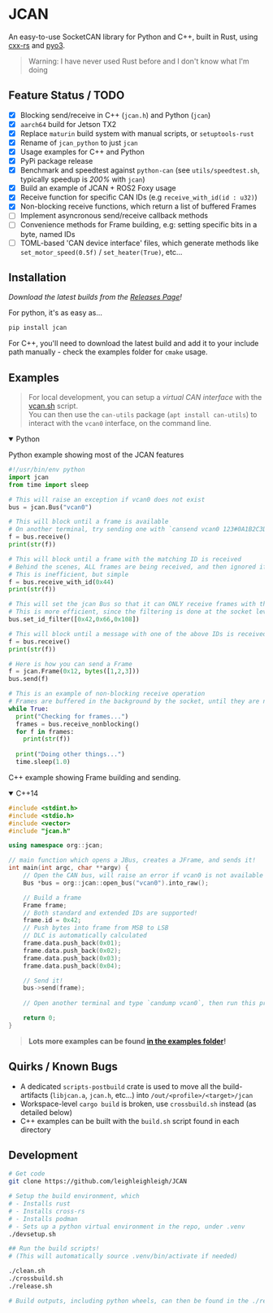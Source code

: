 # JCAN
An easy-to-use SocketCAN library for Python and C++, built in Rust, using [cxx-rs](https://cxx.rs/) and [pyo3](https://pyo3.rs/).

> Warning: I have never used Rust before and I don't know what I'm doing

## Feature Status / TODO
 - [x] Blocking send/receive in C++ (`jcan.h`) and Python (`jcan`)
 - [x] `aarch64` build for Jetson TX2
 - [x] Replace `maturin` build system with manual scripts, or `setuptools-rust`
 - [x] Rename of `jcan_python` to just `jcan`
 - [x] Usage examples for C++ and Python
 - [x] PyPi package release
 - [x] Benchmark and speedtest against `python-can` (see `utils/speedtest.sh`, typically speedup is *200%* with `jcan`)
 - [x] Build an example of JCAN + ROS2 Foxy usage
 - [x] Receive function for specific CAN IDs (e.g `receive_with_id(id : u32)`)
 - [x] Non-blocking receive functions, which return a list of buffered Frames
 - [ ] Implement asyncronous send/receive callback methods 
 - [ ] Convenience methods for Frame building, e.g: setting specific bits in a byte, named IDs
 - [ ] TOML-based 'CAN device interface' files, which generate methods like `set_motor_speed(0.5f)` / `set_heater(True)`, etc...

## Installation
*Download the latest builds from the [Releases Page](https://github.com/leighleighleigh/JCAN/releases)! <br>*

For python, it's as easy as...
```bash
pip install jcan
```

For C++, you'll need to download the latest build and add it to your include path manually - check the examples folder for `cmake` usage.

## Examples
> For local development, you can setup a *virtual CAN interface* with the [vcan.sh](https://github.com/leighleighleigh/JCAN/blob/main/utils/vcan.sh) script. <br>
> You can then use the `can-utils` package (`apt install can-utils`) to interact with the `vcan0` interface, on the command line.

<details open><summary>Python</summary>
<p>

Python example showing most of the JCAN features

```python
#!/usr/bin/env python
import jcan
from time import sleep

# This will raise an exception if vcan0 does not exist
bus = jcan.Bus("vcan0")

# This will block until a frame is available
# On another terminal, try sending one with `cansend vcan0 123#0A1B2C3D`
f = bus.receive()
print(str(f))

# This will block until a frame with the matching ID is received
# Behind the scenes, ALL frames are being received, and then ignored if their ID field is different.
# This is inefficient, but simple
f = bus.receive_with_id(0x44)
print(str(f))

# This will set the jcan Bus so that it can ONLY receive frames with these IDs in particular.
# This is more efficient, since the filtering is done at the socket level, rather than by the JBUS library
bus.set_id_filter([0x42,0x66,0x108])

# This will block until a message with one of the above IDs is received
f = bus.receive()
print(str(f))

# Here is how you can send a Frame
f = jcan.Frame(0x12, bytes([1,2,3]))
bus.send(f)

# This is an example of non-blocking receive operation 
# Frames are buffered in the background by the socket, until they are needed
while True:
  print("Checking for frames...")
  frames = bus.receive_nonblocking()
  for f in frames:
    print(str(f))
    
  print("Doing other things...")
  time.sleep(1.0)
```

</p>
</details>

C++ example showing Frame building and sending.

<details open><summary>C++14</summary>
<p>

```cpp
#include <stdint.h>
#include <stdio.h>
#include <vector>
#include "jcan.h"

using namespace org::jcan;

// main function which opens a JBus, creates a JFrame, and sends it!
int main(int argc, char **argv) {
    // Open the CAN bus, will raise an error if vcan0 is not available
    Bus *bus = org::jcan::open_bus("vcan0").into_raw();

    // Build a frame
    Frame frame;
    // Both standard and extended IDs are supported!
    frame.id = 0x42;
    // Push bytes into frame from MSB to LSB
    // DLC is automatically calculated
    frame.data.push_back(0x01);
    frame.data.push_back(0x02);
    frame.data.push_back(0x03);
    frame.data.push_back(0x04);

    // Send it!
    bus->send(frame);
    
    // Open another terminal and type `candump vcan0`, then run this program again!

    return 0;
}
```

> **Lots more examples can be found [in the examples folder](https://github.com/leighleighleigh/JCAN/tree/main/examples)!**

</p>
</details>

## Quirks / Known Bugs
 - A dedicated `scripts-postbuild` crate is used to move all the build-artifacts (`libjcan.a`, `jcan.h`, etc...) into `/out/<profile>/<target>/jcan`
 - Workspace-level `cargo build` is broken, use `crossbuild.sh` instead (as detailed below)
 - C++ examples can be built with the `build.sh` script found in each directory

## Development
```bash
# Get code
git clone https://github.com/leighleighleigh/JCAN

# Setup the build environment, which
# - Installs rust 
# - Installs cross-rs
# - Installs podman
# - Sets up a python virtual environment in the repo, under .venv
./devsetup.sh

## Run the build scripts!
# (This will automatically source .venv/bin/activate if needed)

./clean.sh
./crossbuild.sh
./release.sh

# Build outputs, including python wheels, can then be found in the ./release folder!

```

